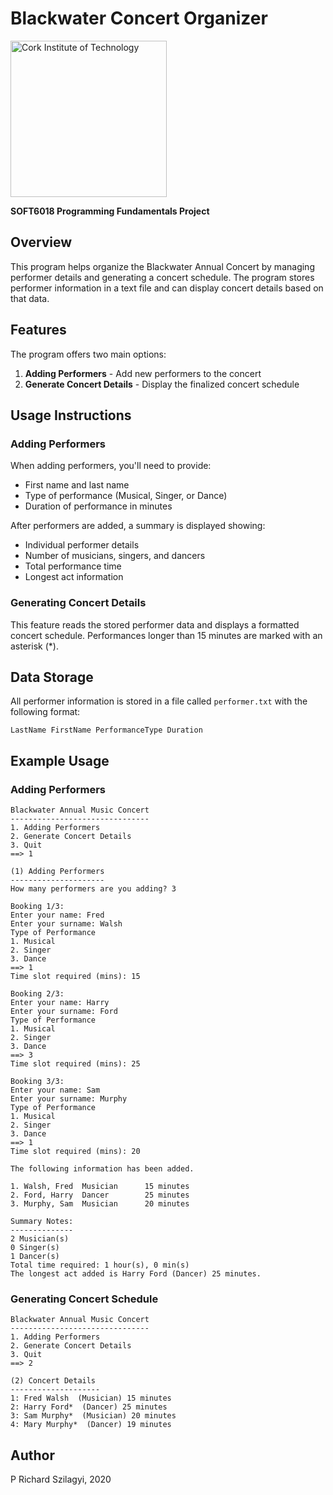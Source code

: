 # Blackwater Concert Organizer

<img src="https://marketing.mtu.ie/contentfiles/images/MTU/Logos/MTU_Logo_Colour_RGB_300dpi.jpg" alt="Cork Institute of Technology" width="250px" />

**SOFT6018 Programming Fundamentals Project**

## Overview

This program helps organize the Blackwater Annual Concert by managing performer details and generating a concert schedule. The program stores performer information in a text file and can display concert details based on that data.

## Features

The program offers two main options:

1. **Adding Performers** - Add new performers to the concert
2. **Generate Concert Details** - Display the finalized concert schedule

## Usage Instructions

### Adding Performers

When adding performers, you'll need to provide:

- First name and last name
- Type of performance (Musical, Singer, or Dance)
- Duration of performance in minutes

After performers are added, a summary is displayed showing:

- Individual performer details
- Number of musicians, singers, and dancers
- Total performance time
- Longest act information

### Generating Concert Details

This feature reads the stored performer data and displays a formatted concert schedule. Performances longer than 15 minutes are marked with an asterisk (*).

## Data Storage

All performer information is stored in a file called `performer.txt` with the following format:

```plaintext
LastName FirstName PerformanceType Duration
```

## Example Usage

### Adding Performers

```plaintext
Blackwater Annual Music Concert
-------------------------------
1. Adding Performers
2. Generate Concert Details
3. Quit
==> 1

(1) Adding Performers
---------------------
How many performers are you adding? 3

Booking 1/3:
Enter your name: Fred
Enter your surname: Walsh
Type of Performance
1. Musical
2. Singer
3. Dance
==> 1
Time slot required (mins): 15

Booking 2/3:
Enter your name: Harry
Enter your surname: Ford
Type of Performance
1. Musical
2. Singer
3. Dance
==> 3
Time slot required (mins): 25

Booking 3/3:
Enter your name: Sam
Enter your surname: Murphy
Type of Performance
1. Musical
2. Singer
3. Dance
==> 1
Time slot required (mins): 20

The following information has been added.

1. Walsh, Fred  Musician      15 minutes
2. Ford, Harry  Dancer        25 minutes
3. Murphy, Sam  Musician      20 minutes

Summary Notes:
--------------
2 Musician(s)
0 Singer(s)
1 Dancer(s)
Total time required: 1 hour(s), 0 min(s)
The longest act added is Harry Ford (Dancer) 25 minutes.
```

### Generating Concert Schedule

```plaintext
Blackwater Annual Music Concert
-------------------------------
1. Adding Performers
2. Generate Concert Details
3. Quit
==> 2

(2) Concert Details
--------------------
1: Fred Walsh  (Musician) 15 minutes
2: Harry Ford*  (Dancer) 25 minutes
3: Sam Murphy*  (Musician) 20 minutes
4: Mary Murphy*  (Dancer) 19 minutes
```

## Author

P Richard Szilagyi, 2020
